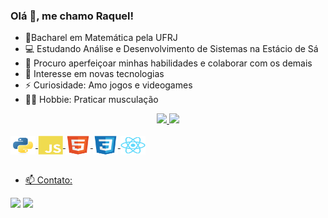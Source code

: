 ### Olá 👋, me chamo Raquel!


- 📐Bacharel em Matemática pela UFRJ
- 💻 Estudando Análise e Desenvolvimento de Sistemas na Estácio de Sá
- 🌱 Procuro aperfeiçoar minhas habilidades e colaborar com os demais
- 🤔 Interesse em novas tecnologias
- ⚡ Curiosidade: Amo jogos e videogames
- 🏋️‍♀️ Hobbie: Praticar musculação


<div align="center">
  <a href="https://github.com/RaquelCCabral">
  <img height="180em" src="https://github-readme-stats.vercel.app/api?username=RaquelCCabral&show_icons=true&theme=dracula&include_all_commits=true&count_private=true"/>
  <img height="180em" src="https://github-readme-stats.vercel.app/api/top-langs/?username=RaquelCCabral&layout=compact&langs_count=7&theme=dracula"/>
</div>

<div style="display: inline_block"><br>
  <img align="center" alt="Python" height="30" width="40" src="https://raw.githubusercontent.com/devicons/devicon/master/icons/python/python-original.svg">
  <img align="center" alt="Js" height="30" width="40" src="https://raw.githubusercontent.com/devicons/devicon/master/icons/javascript/javascript-plain.svg">
  <img align="center" alt="HTML" height="30" width="40" src="https://raw.githubusercontent.com/devicons/devicon/master/icons/html5/html5-original.svg">
  <img align="center" alt="CSS" height="30" width="40" src="https://raw.githubusercontent.com/devicons/devicon/master/icons/css3/css3-original.svg">
  <img align="center" alt="React" height="30" width="40" src="https://raw.githubusercontent.com/devicons/devicon/master/icons/react/react-original.svg">
</div><br>

- 📫 Contato:

<div> 
  <a href = "mailto:rackcorteletti@gmail.com"><img src="https://img.shields.io/badge/-Gmail-%23333?style=for-the-badge&logo=gmail&logoColor=white" target="_blank"></a>
  <a href="https://www.linkedin.com/in/raquel-corteletti-7a597b11a" target="_blank"><img src="https://img.shields.io/badge/-LinkedIn-%230077B5?style=for-the-badge&logo=linkedin&logoColor=white" target="_blank"></a> 
 
</div>
  
  ##

